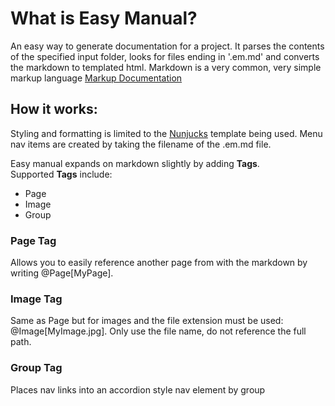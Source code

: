 # What is Easy Manual?

An easy way to generate documentation for a project. It parses the contents of the specified input folder, looks for files ending in '.em.md' and converts
the markdown to templated html.
Markdown is a very common, very simple markup language [Markup Documentation](https://www.markdownguide.org/)

## How it works:

Styling and formatting is limited to the [Nunjucks](https://mozilla.github.io/nunjucks/) template being used.
Menu nav items are created by taking the filename of the .em.md file.

Easy manual expands on markdown slightly by adding **Tags**.  
Supported **Tags** include:

- Page
- Image
- Group

### Page Tag

Allows you to easily reference another page from with the markdown by writing @Page[MyPage].

### Image Tag

Same as Page but for images and the file extension must be used: @Image[MyImage.jpg]. Only use the file name, do not reference the full path.

### Group Tag

Places nav links into an accordion style nav element by group